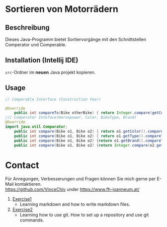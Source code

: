Sortieren von Motorrädern
======

## Beschreibung

Dieses Java-Programm bietet Sortiervorgänge mit den Schnittstellen Comperator und Comperable.

## Installation (Intellij IDE)

`src`-Ordner im **neuen** Java projekt kopieren.  

## Usage

```java
// Comperable Interface (Construction Year)

@Override
    public int compareTo(Bike otherBike) { return Integer.compare(getConstructionYear(), otherBike.getConstructionYear());}
/// Comperator Inteface(Horsepower, Color, BikeType, Brand)
@Override
import java.util.Comparator;
    public int compare(Bike o1, Bike o2) { return o1.getColor().compareTo(o2.getColor());}
    public int compare(Bike o1, Bike o2) { return o1.getType().compareTo(o2.getType());}
    public int compare(Bike o1, Bike o2) {return o1.getBrand().compareTo(o2.getBrand());}
    public int compare(Bike o1, Bike o2) {return Integer.compare(o2.getHorsePower(),o1.getHorsePower());}
```

# Contact

Für Anregungen, Verbesserungen und Fragen können Sie mich gerne per E-Mail kontaktieren.<br>
<https://github.com/VinceChiv> under <https://www.fh-joanneum.at/>

1. [Exercise1](exercise1.md)
   * Learning markdown and how to write markdown files.
2. [Exercise2](exercise2.md)
   * Learning how to use git. How to set up a repository and use git commands.
